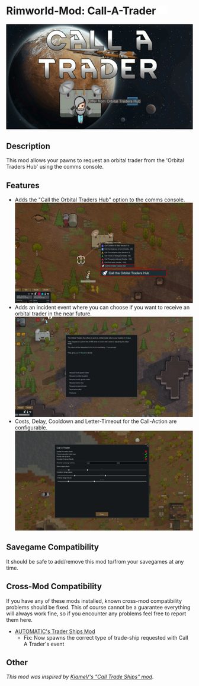 # Rimworld-Mod: Call-A-Trader ![](Textures/orbital_trader_hub_icon.png)

![Call-A-Trader Mod Preview Image](About/preview.png)

## Description
This mod allows your pawns to request an orbital trader from the 'Orbital Traders Hub' using the comms console.

## Features
* Adds the "Call the Orbital Traders Hub" option to the comms console.
![](Misc/steamworkshop/menu_comms_console.png)
* Adds an incident event where you can choose if you want to receive an orbital trader in the near future.
![](Misc/steamworkshop/event_screen_example.png)
* Costs, Delay, Cooldown and Letter-Timeout for the Call-Action are configurable.
![](Misc/steamworkshop/modoptions.png)

## Savegame Compatibility
It should be safe to add/remove this mod to/from your savegames at any time.

## Cross-Mod Compatibility
If you have any of these mods installed, known cross-mod compatibility problems should be fixed. This of course cannot be a guarantee everything will always work fine, so if you encounter any problems feel free to report them here.
* [AUTOMATIC's Trader Ships Mod](https://steamcommunity.com/workshop/filedetails/?id=2046222331)
  * Fix: Now spawns the correct type of trade-ship requested with Call A Trader's event

## Other
_This mod was inspired by [KiameV's "Call Trade Ships" mod](https://github.com/KiameV/rimworld-calltradeships)._
